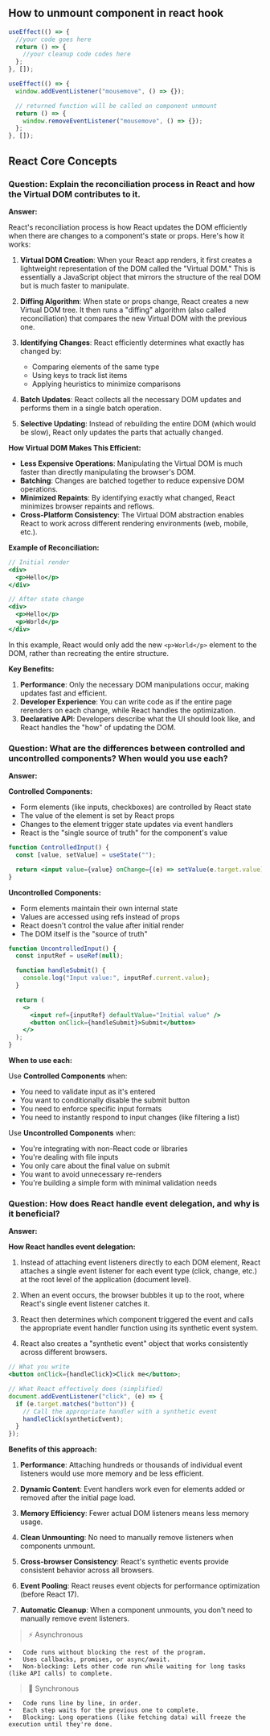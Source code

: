 ## How to unmount component in react hook

```jsx
useEffect(() => {
  //your code goes here
  return () => {
    //your cleanup code codes here
  };
}, []);

useEffect(() => {
  window.addEventListener("mousemove", () => {});

  // returned function will be called on component unmount
  return () => {
    window.removeEventListener("mousemove", () => {});
  };
}, []);
```

## React Core Concepts

### Question: Explain the reconciliation process in React and how the Virtual DOM contributes to it.

**Answer:**

React's reconciliation process is how React updates the DOM efficiently when there are changes to a component's state or props. Here's how it works:

1. **Virtual DOM Creation**: When your React app renders, it first creates a lightweight representation of the DOM called the "Virtual DOM." This is essentially a JavaScript object that mirrors the structure of the real DOM but is much faster to manipulate.

2. **Diffing Algorithm**: When state or props change, React creates a new Virtual DOM tree. It then runs a "diffing" algorithm (also called reconciliation) that compares the new Virtual DOM with the previous one.

3. **Identifying Changes**: React efficiently determines what exactly has changed by:

   - Comparing elements of the same type
   - Using keys to track list items
   - Applying heuristics to minimize comparisons

4. **Batch Updates**: React collects all the necessary DOM updates and performs them in a single batch operation.

5. **Selective Updating**: Instead of rebuilding the entire DOM (which would be slow), React only updates the parts that actually changed.

**How Virtual DOM Makes This Efficient:**

- **Less Expensive Operations**: Manipulating the Virtual DOM is much faster than directly manipulating the browser's DOM.
- **Batching**: Changes are batched together to reduce expensive DOM operations.
- **Minimized Repaints**: By identifying exactly what changed, React minimizes browser repaints and reflows.
- **Cross-Platform Consistency**: The Virtual DOM abstraction enables React to work across different rendering environments (web, mobile, etc.).

**Example of Reconciliation:**

```jsx
// Initial render
<div>
  <p>Hello</p>
</div>

// After state change
<div>
  <p>Hello</p>
  <p>World</p>
</div>
```

In this example, React would only add the new `<p>World</p>` element to the DOM, rather than recreating the entire structure.

**Key Benefits:**

1. **Performance**: Only the necessary DOM manipulations occur, making updates fast and efficient.
2. **Developer Experience**: You can write code as if the entire page rerenders on each change, while React handles the optimization.
3. **Declarative API**: Developers describe what the UI should look like, and React handles the "how" of updating the DOM.

### Question: What are the differences between controlled and uncontrolled components? When would you use each?

**Answer:**

**Controlled Components:**

- Form elements (like inputs, checkboxes) are controlled by React state
- The value of the element is set by React props
- Changes to the element trigger state updates via event handlers
- React is the "single source of truth" for the component's value

```jsx
function ControlledInput() {
  const [value, setValue] = useState("");

  return <input value={value} onChange={(e) => setValue(e.target.value)} />;
}
```

**Uncontrolled Components:**

- Form elements maintain their own internal state
- Values are accessed using refs instead of props
- React doesn't control the value after initial render
- The DOM itself is the "source of truth"

```jsx
function UncontrolledInput() {
  const inputRef = useRef(null);

  function handleSubmit() {
    console.log("Input value:", inputRef.current.value);
  }

  return (
    <>
      <input ref={inputRef} defaultValue="Initial value" />
      <button onClick={handleSubmit}>Submit</button>
    </>
  );
}
```

**When to use each:**

Use **Controlled Components** when:

- You need to validate input as it's entered
- You want to conditionally disable the submit button
- You need to enforce specific input formats
- You need to instantly respond to input changes (like filtering a list)

Use **Uncontrolled Components** when:

- You're integrating with non-React code or libraries
- You're dealing with file inputs
- You only care about the final value on submit
- You want to avoid unnecessary re-renders
- You're building a simple form with minimal validation needs

### Question: How does React handle event delegation, and why is it beneficial?

**Answer:**

**How React handles event delegation:**

1. Instead of attaching event listeners directly to each DOM element, React attaches a single event listener for each event type (click, change, etc.) at the root level of the application (document level).

2. When an event occurs, the browser bubbles it up to the root, where React's single event listener catches it.

3. React then determines which component triggered the event and calls the appropriate event handler function using its synthetic event system.

4. React also creates a "synthetic event" object that works consistently across different browsers.

```jsx
// What you write
<button onClick={handleClick}>Click me</button>;

// What React effectively does (simplified)
document.addEventListener("click", (e) => {
  if (e.target.matches("button")) {
    // Call the appropriate handler with a synthetic event
    handleClick(syntheticEvent);
  }
});
```

**Benefits of this approach:**

1. **Performance**: Attaching hundreds or thousands of individual event listeners would use more memory and be less efficient.

2. **Dynamic Content**: Event handlers work even for elements added or removed after the initial page load.

3. **Memory Efficiency**: Fewer actual DOM listeners means less memory usage.

4. **Clean Unmounting**: No need to manually remove listeners when components unmount.

5. **Cross-browser Consistency**: React's synthetic events provide consistent behavior across all browsers.

6. **Event Pooling**: React reuses event objects for performance optimization (before React 17).

7. **Automatic Cleanup**: When a component unmounts, you don't need to manually remove event listeners.

> ⚡ Asynchronous

    •	Code runs without blocking the rest of the program.
    •	Uses callbacks, promises, or async/await.
    •	Non-blocking: Lets other code run while waiting for long tasks (like API calls) to complete.

> 🧵 Synchronous

    •	Code runs line by line, in order.
    •	Each step waits for the previous one to complete.
    •	Blocking: Long operations (like fetching data) will freeze the execution until they're done.

